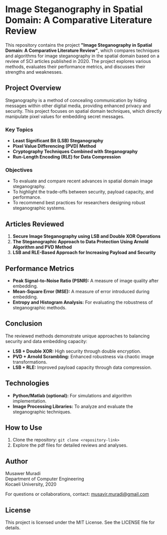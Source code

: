 # Image Steganography in Spatial Domain: A Comparative Literature Review

This repository contains the project **"Image Steganography in Spatial Domain: A Comparative Literature Review"**, which compares techniques and algorithms for image steganography in the spatial domain based on a review of SCI articles published in 2020. The project explores various methods, evaluates their performance metrics, and discusses their strengths and weaknesses.

## Project Overview

Steganography is a method of concealing communication by hiding messages within other digital media, providing enhanced privacy and security. This project focuses on spatial domain techniques, which directly manipulate pixel values for embedding secret messages.

### Key Topics
- **Least Significant Bit (LSB) Steganography**
- **Pixel Value Differencing (PVD) Method**
- **Cryptography Techniques Combined with Steganography**
- **Run-Length Encoding (RLE) for Data Compression**

### Objectives
- To evaluate and compare recent advances in spatial domain image steganography.
- To highlight the trade-offs between security, payload capacity, and performance.
- To recommend best practices for researchers designing robust steganographic systems.

## Articles Reviewed
1. **Secure Image Steganography using LSB and Double XOR Operations**
2. **The Steganographic Approach to Data Protection Using Arnold Algorithm and PVD Method**
3. **LSB and RLE-Based Approach for Increasing Payload and Security**

## Performance Metrics
- **Peak Signal-to-Noise Ratio (PSNR):** A measure of image quality after embedding.
- **Mean-Square Error (MSE):** A measure of error introduced during embedding.
- **Entropy and Histogram Analysis:** For evaluating the robustness of steganographic methods.

## Conclusion
The reviewed methods demonstrate unique approaches to balancing security and data embedding capacity:
- **LSB + Double XOR:** High security through double encryption.
- **PVD + Arnold Scrambling:** Enhanced robustness via chaotic image transformations.
- **LSB + RLE:** Improved payload capacity through data compression.

## Technologies
- **Python/Matlab (optional):** For simulations and algorithm implementation.
- **Image Processing Libraries:** To analyze and evaluate the steganographic techniques.

## How to Use
1. Clone the repository: `git clone <repository-link>`
2. Explore the pdf files for detailed reviews and analyses.

## Author
Musawer Muradi  
Department of Computer Engineering  
Kocaeli University, 2020  

For questions or collaborations, contact: musavir.muradi@gmail.com  

## License
This project is licensed under the MIT License. See the LICENSE file for details.
